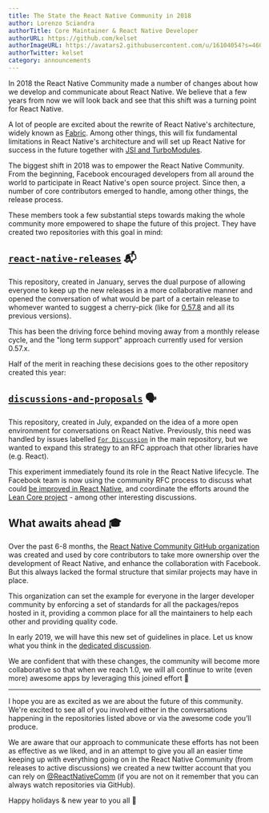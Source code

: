 ```yaml
---
title: The State the React Native Community in 2018
author: Lorenzo Sciandra
authorTitle: Core Maintainer & React Native Developer
authorURL: https://github.com/kelset
authorImageURL: https://avatars2.githubusercontent.com/u/16104054?s=460&v=4
authorTwitter: kelset
category: announcements
---
```


In 2018 the React Native Community made a number of changes about how we develop and communicate about React Native. We believe that a few years from now we will look back and see that this shift was a turning point for React Native.

A lot of people are excited about the rewrite of React Native's architecture, widely known as [Fabric](https://github.com/react-native-community/discussions-and-proposals/issues/4). Among other things, this will fix fundamental limitations in React Native's architecture and will set up React Native for success in the future together with [JSI and TurboModules](https://github.com/react-native-community/discussions-and-proposals/issues/40).

The biggest shift in 2018 was to empower the React Native Community. From the beginning, Facebook encouraged developers from all around the world to participate in React Native's open source project. Since then, a number of core contributors emerged to handle, among other things, the release process.

These members took a few substantial steps towards making the whole community more empowered to shape the future of this project. They have created two repositories with this goal in mind:

## [`react-native-releases`](https://github.com/react-native-community/react-native-releases) 📬

This repository, created in January, serves the dual purpose of allowing everyone to keep up the new releases in a more collaborative manner and opened the conversation of what would be part of a certain release to whomever wanted to suggest a cherry-pick (like for [0.57.8](https://github.com/react-native-community/react-native-releases/issues/71) and all its previous versions).

This has been the driving force behind moving away from a monthly release cycle, and the "long term support" approach currently used for version 0.57.x.

Half of the merit in reaching these decisions goes to the other repository created this year:

## [`discussions-and-proposals`](https://github.com/react-native-community/discussions-and-proposals) 🗣

This repository, created in July, expanded on the idea of a more open environment for conversations on React Native. Previously, this need was handled by issues labelled [`For Discussion`](https://github.com/facebook/react-native/labels/For%20Discussion) in the main repository, but we wanted to expand this strategy to an RFC approach that other libraries have (e.g. React).

This experiment immediately found its role in the React Native lifecycle. The Facebook team is now using the community RFC process to discuss what could [be improved in React Native](https://github.com/react-native-community/discussions-and-proposals/issues/64), and coordinate the efforts around the [Lean Core project](https://github.com/react-native-community/discussions-and-proposals/issues/6) - among other interesting discussions.

## What awaits ahead 🎓

Over the past 6-8 months, the [React Native Community GitHub organization](https://github.com/react-native-community) was created and used by core contributors to take more ownership over the development of React Native, and enhance the collaboration with Facebook. But this always lacked the formal structure that similar projects may have in place.

This organization can set the example for everyone in the larger developer community by enforcing a set of standards for all the packages/repos hosted in it, providing a common place for all the maintainers to help each other and providing quality code.

In early 2019, we will have this new set of guidelines in place. Let us know what you think in the [dedicated discussion](https://github.com/react-native-community/discussions-and-proposals/issues/63).

We are confident that with these changes, the community will become more collaborative so that when we reach 1.0, we will all continue to write (even more) awesome apps by leveraging this joined effort 🤗

----

I hope you are as excited as we are about the future of this community. We're excited to see all of you involved either in the conversations happening in the repositories listed above or via the awesome code you’ll produce.

We are aware that our approach to communicate these efforts has not been as effective as we liked, and in an attempt to give you all an easier time keeping up with everything going on in the React Native Community (from releases to active discussions) we created a new twitter account that you can rely on [@ReactNativeComm](https://twitter.com/ReactNativeComm) (if you are not on it remember that you can always watch repositories via GitHub).

Happy holidays & new year to you all 🎅
